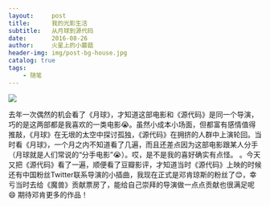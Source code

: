 ```yaml
---
layout:     post
title:      我的光影生活
subtitle:   从月球到源代码
date:       2016-08-26
author:     火星上的小蘑菇
header-img: img/post-bg-house.jpg
catalog: true
tags:
    - 随笔
---
```


![](https://ws3.sinaimg.cn/large/005BYqpgly1g13s4wtndcj30ev0cmq4g.jpg)

去年一次偶然的机会看了《月球》，才知道这部电影和《源代码》是同一个导演，巧的是这两部都是我喜欢的一类电影😭。虽然小成本小场面，但都富有感情值得推敲，《月球》在无垠的太空中探讨孤独，《源代码》在拥挤的人群中上演轮回。当时看《月球》，一个月之内不知道看了几遍，而且还差点因为这部电影跟某人分手（月球就是人们常说的“分手电影”😭）。哎，是不是我的喜好确实有点怪。 。今天又把《源代码》看了一遍，顺便看了豆瓣影评，才知道当时《源代码》上映的时候还有中国粉丝Twitter联系导演的小插曲，我现在正式是邓肯琼斯的粉丝了😊，幸亏当时去给《魔兽》贡献票房了，能给自己崇拜的导演做一点点贡献也很满足呢😄 期待邓肯更多的作品！